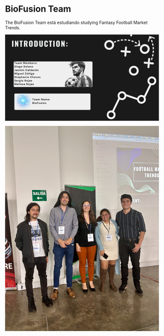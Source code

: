 # BioFusion Team

The BioFusion Team está estudiando studying Fantasy Football Market Trends.

![](biofusion-slide.png)  

![](biofusion-people.png)  
